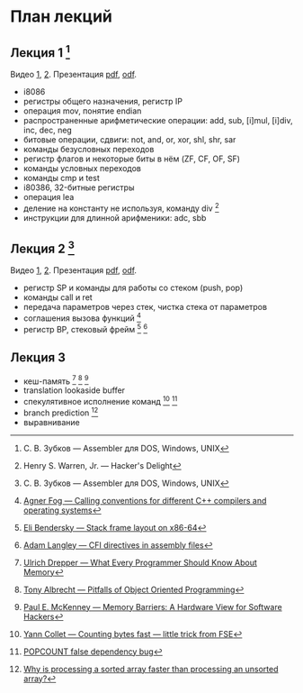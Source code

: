 # План лекций

## Лекция 1 [^zubkov]
Видео [1](https://www.youtube.com/watch?v=XA7MgOfJ45g&list=PLd7QXkfmSY7a2zw_PVPn7vKs9F9BG6Pd4&index=1), [2](https://www.youtube.com/watch?v=B3o7gt1o_cI&list=PLd7QXkfmSY7a2zw_PVPn7vKs9F9BG6Pd4&index=2). Презентация [pdf](lecture-1f.pdf), [odf](lecture-1f.odf).

* i8086
* регистры общего назначения, регистр IP
* операция mov, понятие endian
* распространенные арифметические операции: add, sub, [i]mul, [i]div, inc, dec, neg
* битовые операции, сдвиги: not, and, or, xor, shl, shr, sar
* команды безусловных переходов
* регистр флагов и некоторые биты в нём (ZF, CF, OF, SF)
* команды условных переходов
* команды cmp и test
* i80386, 32-битные регистры
* операция lea
* деление на константу не используя, команду div [^hackers_delight]
* инструкции для длинной арифменики: adc, sbb

## Лекция 2 [^zubkov]
Видео [1](https://www.youtube.com/watch?v=BBruh_iOxjY&list=PLd7QXkfmSY7a2zw_PVPn7vKs9F9BG6Pd4&index=3), [2](https://www.youtube.com/watch?v=i8jYRexvORg&list=PLd7QXkfmSY7a2zw_PVPn7vKs9F9BG6Pd4&index=4). Презентация [pdf](lecture-2c.pdf), [odf](lecture-2c.odf).

* регистр SP и команды для работы со стеком (push, pop)
* команды call и ret
* передача параметров через стек, чистка стека от параметров
* соглашения вызова функций [^agner_fog_calling_conventions]
* регистр BP, стековый фрейм [^eli_bendersky_stackframe_layout] [^adam_langley_cfe_directives]

## Лекция 3

* кеш-память [^ulrich_drepper_memory] [^tony_albrecht_pitfalls] [^paul_mckenney_mem_barriers]
* translation lookaside buffer
* спекулятивное исполнение команд [^yann_collet] [^popcount]
* branch prediction [^branch_prediction_stackoverflow]
* выравнивание

[^zubkov]: С. В. Зубков — Assembler для DOS, Windows, UNIX

[^hackers_delight]: Henry S. Warren, Jr. — Hacker's Delight

[^agner_fog_calling_conventions]: [Agner Fog — Calling conventions for different C++ compilers and operating systems](http://www.agner.org/optimize/calling_conventions.pdf)

[^eli_bendersky_stackframe_layout]: [Eli Bendersky — Stack frame layout on x86-64](http://eli.thegreenplace.net/2011/09/06/stack-frame-layout-on-x86-64)

[^adam_langley_cfe_directives]: [Adam Langley — CFI directives in assembly files](https://www.imperialviolet.org/2017/01/18/cfi.html)

[^ulrich_drepper_memory]: [Ulrich Drepper — What Every Programmer Should Know About Memory](http://people.redhat.com/drepper/cpumemory.pdf)

[^tony_albrecht_pitfalls]: [Tony Albrecht — Pitfalls of Object Oriented Programming](http://research.scee.net/files/presentations/gcapaustralia09/Pitfalls_of_Object_Oriented_Programming_GCAP_09.pdf)

[^paul_mckenney_mem_barriers]: [Paul E. McKenney — Memory Barriers: A Hardware View for Software Hackers](http://www.rdrop.com/users/paulmck/scalability/paper/whymb.2010.06.07c.pdf)

[^yann_collet]: [Yann Collet — Counting bytes fast — little trick from FSE](http://fastcompression.blogspot.ru/2014/09/counting-bytes-fast-little-trick-from.html)

[^popcount]: [POPCOUNT false dependency bug](https://stackoverflow.com/questions/25078285/replacing-a-32-bit-loop-count-variable-with-64-bit-introduces-crazy-performance)

[^branch_prediction_stackoverflow]: [Why is processing a sorted array faster than processing an unsorted array?](https://stackoverflow.com/questions/11227809/why-is-processing-a-sorted-array-faster-than-processing-an-unsorted-array)
